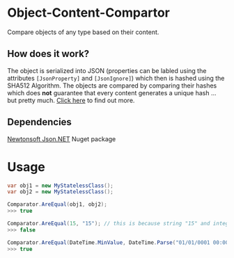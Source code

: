 # Object-Content-Compartor

Compare objects of any type based on their content.

## How does it work?

The object is serialized into JSON (properties can be labled using the attributes `[JsonProperty]` and `[JsonIgnore]`) which then is hashed using the SHA512 Algorithm. The objects are compared by comparing their hashes which does **not** guarantee that every content generates a unique hash ... but pretty much. [Click here](https://en.wikipedia.org/wiki/Pigeonhole_principle) to find out more.

## Dependencies

[Newtonsoft Json.NET](https://www.newtonsoft.com/json) Nuget package

# Usage
```csharp
var obj1 = new MyStatelessClass();
var obj2 = new MyStatelessClass();

Comparator.AreEqual(obj1, obj2);
>>> true

Comparator.AreEqual(15, "15"); // this is because string "15" and integer 15 are not considered equal
>>> false

Comparator.AreEqual(DateTime.MinValue, DateTime.Parse("01/01/0001 00:00:00"));
>>> true
```
